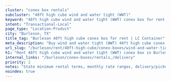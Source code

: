 ```yaml
---
cluster: "conex box rentals"
subcluster: "40ft high cube wind and water tight (WWT)"
keyword: "40ft high cube wind and water tight (WWT) conex box for rent Burleson, TX"
intent: "Transactional-Local"
page_type: "Location-Product"
city: "Burleson, TX"
title_tag: "Burleson 40ft high cube conex box for rent | LC Container"
meta_description: "Buy wind and water tight (WWT) 40ft high cube conex box rent with local delivery in Burleson, TX. LC Container — local Since 2003. Request a fast quote today."
url_slug: "/burleson/rent/40ft-high-cube/conex-boxes/wind-and-water-tight-wwt"
h1: "Rent 40ft high cube wind and water tight (WWT) conex box in Burleson"
internal_links: "/burleson/conex-boxes/rentals,/delivery"
priority: 2
notes: "State minimum rental terms, monthly rate ranges, delivery/pickup fees, service area."
noindex: true
---
```


<!-- TODO: Add unique city/inventory copy, images, and internal links here. -->

